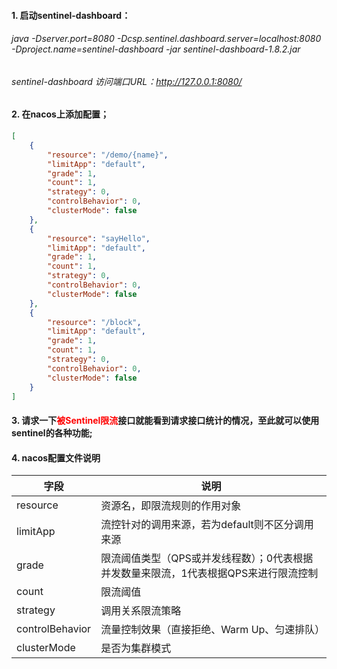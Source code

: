 #### 1. 启动sentinel-dashboard：
###### java -Dserver.port=8080 -Dcsp.sentinel.dashboard.server=localhost:8080 -Dproject.name=sentinel-dashboard -jar sentinel-dashboard-1.8.2.jar 
###### sentinel-dashboard 访问端口URL：http://127.0.0.1:8080/
#### 2. 在nacos上添加配置；
```json
[
    {
        "resource": "/demo/{name}",
        "limitApp": "default",
        "grade": 1,
        "count": 1,
        "strategy": 0,
        "controlBehavior": 0,
        "clusterMode": false
    },
    {
        "resource": "sayHello",
        "limitApp": "default",
        "grade": 1,
        "count": 1,
        "strategy": 0,
        "controlBehavior": 0,
        "clusterMode": false
    },
    {
        "resource": "/block",
        "limitApp": "default",
        "grade": 1,
        "count": 1,
        "strategy": 0,
        "controlBehavior": 0,
        "clusterMode": false
    }
]
```
#### 3. 请求一下<font color=red>被Sentinel限流</font>接口就能看到请求接口统计的情况，至此就可以使用sentinel的各种功能;
#### 4. nacos配置文件说明
|字段|说明|
|--|--|
|resource|资源名，即限流规则的作用对象|
|limitApp|流控针对的调用来源，若为default则不区分调用来源|
|grade|限流阈值类型（QPS或并发线程数）；0代表根据并发数量来限流，1代表根据QPS来进行限流控制|
|count|限流阈值|
|strategy|调用关系限流策略|
|controlBehavior|流量控制效果（直接拒绝、Warm Up、匀速排队）|
|clusterMode|是否为集群模式|
